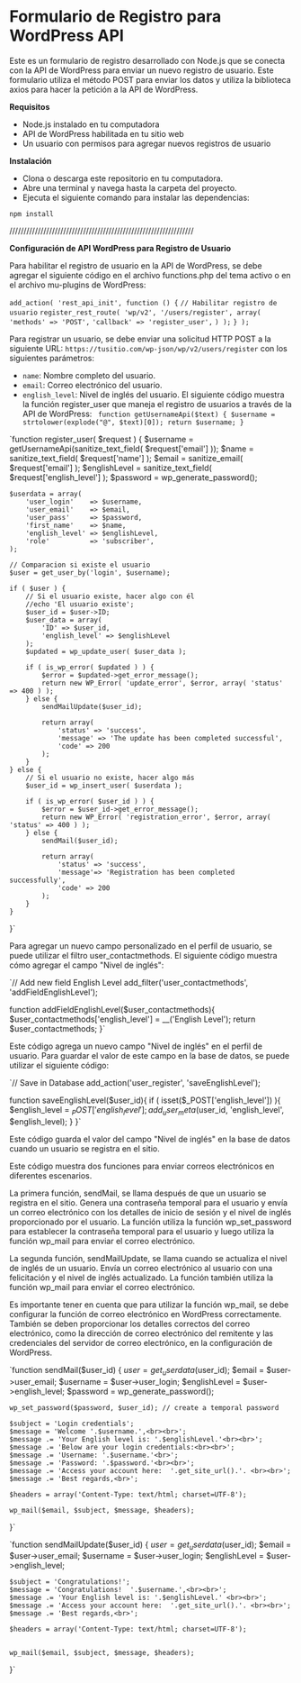 # Formulario de Registro para WordPress API

Este es un formulario de registro desarrollado con Node.js que se conecta con la API de WordPress para enviar un nuevo registro de usuario. Este formulario utiliza el método POST para enviar los datos y utiliza la biblioteca axios para hacer la petición a la API de WordPress.

**Requisitos**
- Node.js instalado en tu computadora
- API de WordPress habilitada en tu sitio web
- Un usuario con permisos para agregar nuevos registros de usuario

**Instalación**
- Clona o descarga este repositorio en tu computadora.
- Abre una terminal y navega hasta la carpeta del proyecto.
- Ejecuta el siguiente comando para instalar las dependencias:

`npm install`


/////////////////////////////////////////////////////////////////

**Configuración de API WordPress para Registro de Usuario**

Para habilitar el registro de usuario en la API de WordPress, se debe agregar el siguiente código en el archivo functions.php del tema activo o en el archivo mu-plugins de WordPress:

`add_action( 'rest_api_init', function () {`
    `// Habilitar registro de usuario`
   `register_rest_route( 'wp/v2', '/users/register', array(`
        `'methods' => 'POST',`
        `'callback' => 'register_user',`
    `) );`
`} );`

Para registrar un usuario, se debe enviar una solicitud HTTP POST a la siguiente URL: `https://tusitio.com/wp-json/wp/v2/users/register` con los siguientes parámetros:

* `name`: Nombre completo del usuario.
* `email`: Correo electrónico del usuario.
* `english_level`: Nivel de inglés del usuario.
El siguiente código muestra la función register_user que maneja el registro de usuarios a través de la API de WordPress:
`
function getUsernameApi($text) {
   $username = strtolower(explode("@", $text)[0]);
   return $username;
}`

`function register_user( $request ) {
	$username = getUsernameApi(sanitize_text_field( $request['email'] ));
	$name = sanitize_text_field( $request['name'] );
    $email = sanitize_email( $request['email'] );
	$englishLevel = sanitize_text_field( $request['english_level'] );
	$password = wp_generate_password();
	
    $userdata = array(
        'user_login'    => $username,
        'user_email'    => $email,
        'user_pass'     => $password,
		'first_name'    => $name,
		'english_level' => $englishLevel,
        'role'          => 'subscriber',
    );

	// Comparacion si existe el usuario
	$user = get_user_by('login', $username);

	if ( $user ) {
		// Si el usuario existe, hacer algo con él
		//echo 'El usuario existe';
		$user_id = $user->ID;
		$user_data = array(
			'ID' => $user_id,
			'english_level' => $englishLevel
		);
		$updated = wp_update_user( $user_data );

        if ( is_wp_error( $updated ) ) {
            $error = $updated->get_error_message();
            return new WP_Error( 'update_error', $error, array( 'status' => 400 ) );
        } else {
			sendMailUpdate($user_id);
			
            return array( 
                'status' => 'success',
                'message' => 'The update has been completed successful',
                'code' => 200
            );
		}
	} else {
		// Si el usuario no existe, hacer algo más
		$user_id = wp_insert_user( $userdata );

		if ( is_wp_error( $user_id ) ) {
			$error = $user_id->get_error_message();
			return new WP_Error( 'registration_error', $error, array( 'status' => 400 ) );
		} else {
			sendMail($user_id);
			
			return array( 
				'status' => 'success',
				'message'=> 'Registration has been completed successfully',
				'code' => 200 
			);
		}
	}
}`

Para agregar un nuevo campo personalizado en el perfil de usuario, se puede utilizar el filtro user_contactmethods. El siguiente código muestra cómo agregar el campo "Nivel de inglés":

`// Add new field English Level 
add_filter('user_contactmethods', 'addFieldEnglishLevel');

function addFieldEnglishLevel($user_contactmethods){
  $user_contactmethods['english_level'] = __('English Level');
  return $user_contactmethods;
}`

Este código agrega un nuevo campo "Nivel de inglés" en el perfil de usuario. Para guardar el valor de este campo en la base de datos, se puede utilizar el siguiente código:

`// Save in Database
add_action('user_register', 'saveEnglishLevel');

function saveEnglishLevel($user_id){
  if ( isset($_POST['english_level']) ){
    $english_level = $_POST['english_level'];
    add_user_meta($user_id, 'english_level', $english_level);
  }
}`

Este código guarda el valor del campo "Nivel de inglés" en la base de datos cuando un usuario se registra en el sitio.

Este código muestra dos funciones para enviar correos electrónicos en diferentes escenarios.

La primera función, sendMail, se llama después de que un usuario se registra en el sitio. Genera una contraseña temporal para el usuario y envía un correo electrónico con los detalles de inicio de sesión y el nivel de inglés proporcionado por el usuario. La función utiliza la función wp_set_password para establecer la contraseña temporal para el usuario y luego utiliza la función wp_mail para enviar el correo electrónico.

La segunda función, sendMailUpdate, se llama cuando se actualiza el nivel de inglés de un usuario. Envía un correo electrónico al usuario con una felicitación y el nivel de inglés actualizado. La función también utiliza la función wp_mail para enviar el correo electrónico.

Es importante tener en cuenta que para utilizar la función wp_mail, se debe configurar la función de correo electrónico en WordPress correctamente. También se deben proporcionar los detalles correctos del correo electrónico, como la dirección de correo electrónico del remitente y las credenciales del servidor de correo electrónico, en la configuración de WordPress.


`function sendMail($user_id) {
    $user = get_userdata($user_id);
    $email = $user->user_email;
    $username = $user->user_login;
	$englishLevel = $user->english_level;
	$password = wp_generate_password();
	
    wp_set_password($password, $user_id); // create a temporal password

    $subject = 'Login credentials';
    $message = 'Welcome '.$username.',<br><br>';
    $message .= 'Your English level is: '.$englishLevel.'<br><br>';
    $message .= 'Below are your login credentials:<br><br>';
    $message .= 'Username: '.$username.'<br>';
    $message .= 'Password: '.$password.'<br><br>';
    $message .= 'Access your account here:  '.get_site_url().'. <br><br>';
    $message .= 'Best regards,<br>';

    $headers = array('Content-Type: text/html; charset=UTF-8');

    wp_mail($email, $subject, $message, $headers);
}`

`function sendMailUpdate($user_id) {
    $user = get_userdata($user_id);
    $email = $user->user_email;
    $username = $user->user_login;
	$englishLevel = $user->english_level;

    $subject = 'Congratulations!';
    $message = 'Congratulations!  '.$username.',<br><br>';
    $message .= 'Your English level is: '.$englishLevel.' <br><br>';
    $message .= 'Access your account here:  '.get_site_url().'. <br><br>';
    $message .= 'Best regards,<br>';

    $headers = array('Content-Type: text/html; charset=UTF-8');

	
    wp_mail($email, $subject, $message, $headers);

}`








